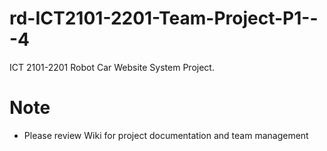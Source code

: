 # rd-ICT2101-2201-Team-Project-P1---4
ICT 2101-2201 Robot Car Website System Project.

# Note <br/>
* Please review Wiki for project documentation and team management



